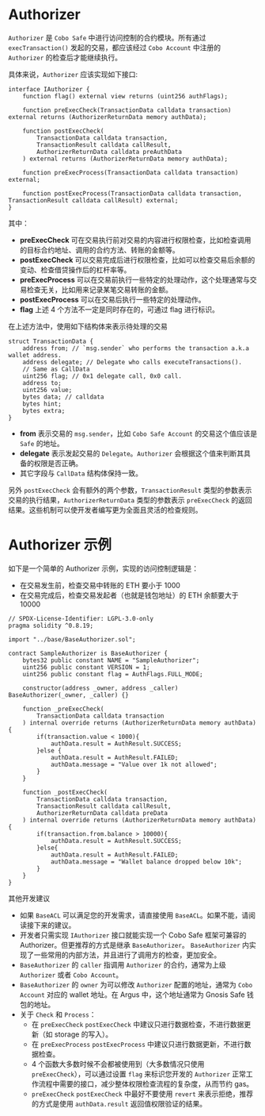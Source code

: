 # Authorizer

`Authorizer` 是 `Cobo Safe` 中进行访问控制的合约模块。所有通过 `execTransaction()` 发起的交易，都应该经过 `Cobo Account` 中注册的 `Authorizer` 的检查后才能继续执行。

具体来说，`Authorizer` 应该实现如下接口:
```solidity
interface IAuthorizer {
    function flag() external view returns (uint256 authFlags);

    function preExecCheck(TransactionData calldata transaction) external returns (AuthorizerReturnData memory authData);

    function postExecCheck(
        TransactionData calldata transaction,
        TransactionResult calldata callResult,
        AuthorizerReturnData calldata preAuthData
    ) external returns (AuthorizerReturnData memory authData);

    function preExecProcess(TransactionData calldata transaction) external;

    function postExecProcess(TransactionData calldata transaction, TransactionResult calldata callResult) external;
}
```

其中：
- **preExecCheck** 可在交易执行前对交易的内容进行权限检查，比如检查调用的目标合约地址、调用的合约方法、转账的金额等。
- **postExecCheck** 可以交易完成后进行权限检查，比如可以检查交易后余额的变动、检查借贷操作后的杠杆率等。
- **preExecProcess** 可以在交易前执行一些特定的处理动作，这个处理通常与交易检查无关，比如用来记录某笔交易转账的金额。
- **postExecProcess** 可以在交易后执行一些特定的处理动作。
- **flag** 上述 4 个方法不一定是同时存在的，可通过 flag 进行标识。

在上述方法中，使用如下结构体来表示待处理的交易
```solidity
struct TransactionData {
    address from; // `msg.sender` who performs the transaction a.k.a wallet address.
    address delegate; // Delegate who calls executeTransactions().
    // Same as CallData
    uint256 flag; // 0x1 delegate call, 0x0 call.
    address to;
    uint256 value;
    bytes data; // calldata
    bytes hint;
    bytes extra;
}
```
- **from** 表示交易的 `msg.sender`，比如 `Cobo Safe Account` 的交易这个值应该是 `Safe` 的地址。
- **delegate** 表示发起交易的 `Delegate`。`Authorizer` 会根据这个值来判断其具备的权限是否正确。
- 其它字段与 `CallData` 结构体保持一致。

另外 `postExecCheck` 会有额外的两个参数，`TransactionResult` 类型的参数表示交易的执行结果，`AuthorizerReturnData` 类型的参数表示 `preExecCheck` 的返回结果。这些机制可以使开发者编写更为全面且灵活的检查规则。

# Authorizer 示例

如下是一个简单的 Authorizer 示例，实现的访问控制逻辑是：
- 在交易发生前，检查交易中转账的 ETH 要小于 1000
- 在交易完成后，检查交易发起者（也就是钱包地址）的 ETH 余额要大于 10000

```solidity
// SPDX-License-Identifier: LGPL-3.0-only
pragma solidity ^0.8.19;

import "../base/BaseAuthorizer.sol";

contract SampleAuthorizer is BaseAuthorizer {
    bytes32 public constant NAME = "SampleAuthorizer";
    uint256 public constant VERSION = 1;
    uint256 public constant flag = AuthFlags.FULL_MODE;

    constructor(address _owner, address _caller) BaseAuthorizer(_owner, _caller) {}

    function _preExecCheck(
        TransactionData calldata transaction
    ) internal override returns (AuthorizerReturnData memory authData) {
        if(transaction.value < 1000){
            authData.result = AuthResult.SUCCESS;
        }else {
            authData.result = AuthResult.FAILED;
            authData.message = "Value over 1k not allowed";
        }
    }

    function _postExecCheck(
        TransactionData calldata transaction,
        TransactionResult calldata callResult,
        AuthorizerReturnData calldata preData
    ) internal override returns (AuthorizerReturnData memory authData) {
        if(transaction.from.balance > 10000){
            authData.result = AuthResult.SUCCESS;
        }else{
            authData.result = AuthResult.FAILED;
            authData.message = "Wallet balance dropped below 10k";
        }
    }
}
```

其他开发建议
- 如果 `BaseACL` 可以满足您的开发需求，请直接使用 `BaseACL`。如果不能，请阅读接下来的建议。
- 开发者只需实现 `IAuthorizer` 接口就能实现一个 Cobo Safe 框架可兼容的 Authorizer。但更推荐的方式是继承 `BaseAuthorizer`。 `BaseAuthorizer` 内实现了一些常用的内部方法，并且进行了调用方的检查，更加安全。
- `BaseAuthorizer` 的 `caller` 指调用 `Authorizer` 的合约，通常为上级 `Authorizer` 或者 `Cobo Account`。
- `BaseAuthorizer` 的 `owner` 为可以修改 `Authorizer` 配置的地址，通常为 `Cobo Account` 对应的 wallet 地址。在 Argus 中，这个地址通常为 Gnosis Safe 钱包的地址。
- 关于 `Check` 和 `Process`：
    - 在 `preExecCheck` `postExecCheck` 中建议只进行数据检查，不进行数据更新（如 storage 的写入）。
    - 在 `preExecProcess` `postExecProcess` 中建议只进行数据更新，不进行数据检查。
    - 4 个函数大多数时候不会都被使用到（大多数情况只使用 `preExecCheck`），可以通过设置 `flag` 来标识您开发的 `Authorizer` 正常工作流程中需要的接口，减少整体权限检查流程的复杂度，从而节约 gas。
    - `preExecCheck` `postExecCheck` 中最好不要使用 `revert` 来表示拒绝，推荐的方式是使用 `authData.result` 返回值权限验证的结果。
